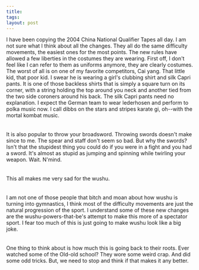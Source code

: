 ```yaml
---
title: 
tags: 
layout: post
---
```

I have been copying the 2004 China National Qualifier Tapes all day.  I am not sure what I think about all the changes.  They all do the same difficulty movements, the easiest ones for the most points.  The new rules have allowed a few liberties in the costumes they are wearing.  First off, I don't feel like I can refer to them as uniforms anymore, they are clearly costumes.  The worst of all is on one of my favorite competitors, Cai yang.  That little kid, that poor kid.  I swear he is wearing a girl's clubbing shirt and silk Capri pants.  It is one of those backless shirts that is simply a square turn on its corner, with a string holding the top around you neck and another tied from the two side coroners around his back.  The silk Capri pants need no explanation.  I expect the German team to wear lederhosen and perform to polka music now.   I call dibbs on the stars and stripes karate gi, oh--with the mortal kombat music.  <br /><br />It is also popular to throw your broadsword.  Throwing swords doesn't make since to me.  The spear and staff don't seem so bad.  But why the swords?  Isn't that the stupidest thing you could do if you were in a fight and you had a sword.  It's almost as stupid as jumping and spinning while twirling your weapon.  Wait.  N'mind.  <br /><br />This all makes me very sad for the wushu.  <br /><br />I am not one of those people that bitch and moan about how wushu is turning into gymnastics, I think most of the difficulty movements are just the natural progression of the sport.   I understand some of these new changes are the wushu-powers-that-be's attempt to make this more of a spectator sport.  I fear too much of this is just going to make wushu look like a big joke.  <br /><br />One thing to think about is how much this is going back to their roots.  Ever watched some of the Old-old school?  They wore some weird crap.  And did some odd tricks.  But, we need to stop and think if that makes it any better.  
